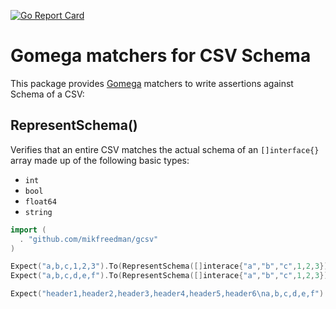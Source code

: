 [![Go Report Card](https://goreportcard.com/badge/github.com/mikfreedman/gcsv)](https://goreportcard.com/report/github.com/mikfreedman/gcsv)

Gomega matchers for CSV Schema
==================================

This package provides [Gomega](https://github.com/onsi/gomega) matchers to write assertions against Schema of a CSV:

RepresentSchema()
-------------------
Verifies that an entire CSV matches the actual schema of an `[]interface{}` array made up of the following basic types:

* `int`
* `bool`
* `float64`
* `string` 


```go
import (
  . "github.com/mikfreedman/gcsv"
)

Expect("a,b,c,1,2,3").To(RepresentSchema([]interace{"a","b","c",1,2,3})) // Pass
Expect("a,b,c,d,e,f").To(RepresentSchema([]interace{"a","b","c",1,2,3})) // Fail!

Expect("header1,header2,header3,header4,header5,header6\na,b,c,d,e,f").To(RepresentSchema([]interace{"a","b","c",1,2,3}, IgnoreHeaderRow())) // Pass

```
